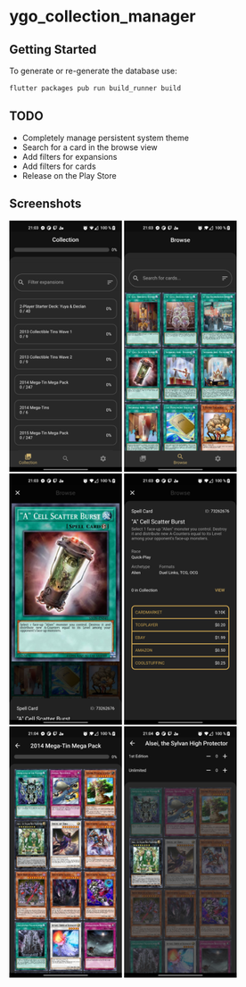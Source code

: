 # ygo_collection_manager

## Getting Started

To generate or re-generate the database use:

```bash
flutter packages pub run build_runner build
```

## TODO

* Completely manage persistent system theme
* Search for a card in the browse view
* Add filters for expansions
* Add filters for cards
* Release on the Play Store

## Screenshots

<p float="left">
<img src="screenshots/flutter_01.png" height="450"/>
<img src="screenshots/flutter_02.png" height="450"/>
<img src="screenshots/flutter_03.png" height="450"/>
<img src="screenshots/flutter_04.png" height="450"/>
<img src="screenshots/flutter_05.png" height="450"/>
<img src="screenshots/flutter_06.png" height="450"/>
</p>
